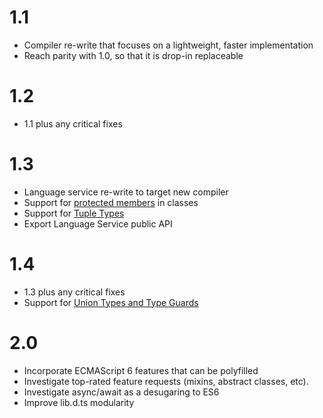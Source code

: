 # 1.1

* Compiler re-write that focuses on a lightweight, faster implementation
* Reach parity with 1.0, so that it is drop-in replaceable

# 1.2

* 1.1 plus any critical fixes

# 1.3

* Language service re-write to target new compiler
* Support for [protected members](https://github.com/Microsoft/TypeScript/pull/688) in classes
* Support for [Tuple Types](https://github.com/Microsoft/TypeScript/pull/428)
* Export Language Service public API

# 1.4

* 1.3 plus any critical fixes
* Support for [Union Types and Type Guards](https://github.com/Microsoft/TypeScript/pull/824)

# 2.0

* Incorporate ECMAScript 6 features that can be polyfilled
* Investigate top-rated feature requests (mixins, abstract classes, etc). 
* Investigate async/await as a desugaring to ES6
* Improve lib.d.ts modularity